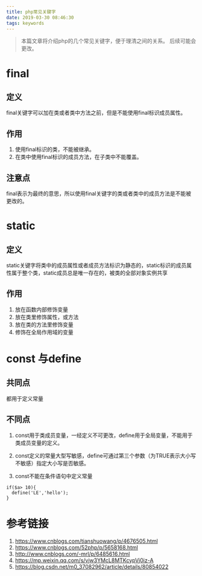 ```yaml
---
title: php常见关键字
date: 2019-03-30 08:46:30
tags: keywords
---
```


> 本篇文章将介绍php的几个常见关键字，便于理清之间的关系。
> 后续可能会更改。

 <!-- more -->

# final
## 定义
final关键字可以加在类或者类中方法之前，但是不能使用final标识成员属性。

## 作用
1.  使用final标识的类，不能被继承。
2.  在类中使用final标识的成员方法，在子类中不能覆盖。

## 注意点
final表示为最终的意思，所以使用final关键字的类或者类中的成员方法是不能被更改的。

# static
## 定义
static关键字将类中的成员属性或者成员方法标识为静态的，static标识的成员属性属于整个类，static成员总是唯一存在的，被类的全部对象实例共享

## 作用
1. 放在函数内部修饰变量
2. 放在类里修饰属性，或方法
3. 放在类的方法里修饰变量
4. 修饰在全局作用域的变量

# const 与define
## 共同点
都用于定义常量

## 不同点
1. const用于类成员变量，一经定义不可更改，define用于全局变量，不能用于类成员变量的定义。

2. const定义的常量大型写敏感，define可通过第三个参数（为TRUE表示大小写不敏感）指定大小写是否敏感。

3. const不能在条件语句中定义常量
```
if($a> 10){
  define('LE','hello');
}
```

# 参考链接
1. https://www.cnblogs.com/tianshuowang/p/4676505.html
2. https://www.cnblogs.com/52php/p/5658168.html
3. http://www.cnblogs.com/-mrl/p/6485616.html
4. https://mp.weixin.qq.com/s/vjw3YMcL8MTKcypVj0iz-A
5. https://blog.csdn.net/m0_37082962/article/details/80854022


